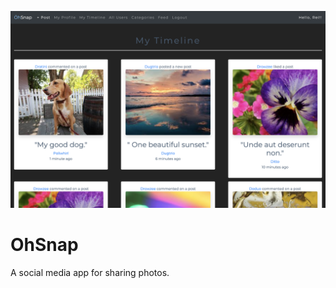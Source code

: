 ![Preview image of the timeline page](/images/preview.png)

# OhSnap
A social media app for sharing photos.
